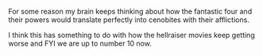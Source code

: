For some reason my brain keeps thinking about how the fantastic four and their powers would translate perfectly into cenobites with their afflictions.

I think this has something to do with how the hellraiser movies keep getting worse and FYI we are up to number 10 now.